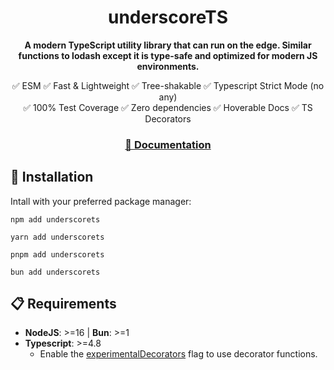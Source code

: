 <h1 align=center>
  underscoreTS
</h1>

<p align=center>
  <b>
    A modern TypeScript utility library that can run on the edge.
    Similar functions to lodash except it is type-safe and optimized for modern JS environments.
  </b>
</p>

<div align=center class="space-y">
  ✅ ESM
  ✅ Fast & Lightweight
  ✅ Tree-shakable
  ✅ Typescript Strict Mode (no any)
  <br>
  ✅ 100% Test Coverage
  ✅ Zero dependencies
  ✅ Hoverable Docs
  ✅ TS Decorators
</div>
<p></p>

<h3 align=center class="hide-on-website">
  <a href="https://github.com/mhodge11/underscorets/blob/main/docs/README.md" target="_blank">
       📓 Documentation
  </a>
</h3>

## 💾 Installation

Intall with your preferred package manager:

```shell
npm add underscorets
```

```shell
yarn add underscorets
```

```shell
pnpm add underscorets
```

```shell
bun add underscorets
```

## 📋 Requirements

- **NodeJS**: >=16 | **Bun**: >=1
- **Typescript**: >=4.8
  - Enable the [experimentalDecorators](https://www.typescriptlang.org/tsconfig#experimentalDecorators) flag to use decorator functions.
